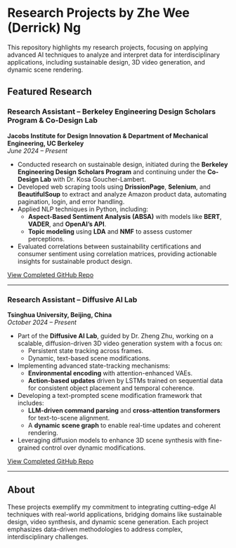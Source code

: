 # Research Projects by Zhe Wee (Derrick) Ng

This repository highlights my research projects, focusing on applying advanced AI techniques to analyze and interpret data for interdisciplinary applications, including sustainable design, 3D video generation, and dynamic scene rendering.

## Featured Research

### Research Assistant – Berkeley Engineering Design Scholars Program & Co-Design Lab
**Jacobs Institute for Design Innovation & Department of Mechanical Engineering, UC Berkeley**  
*June 2024 – Present*

- Conducted research on sustainable design, initiated during the **Berkeley Engineering Design Scholars Program** and continuing under the **Co-Design Lab** with Dr. Kosa Goucher-Lambert.
- Developed web scraping tools using **DrissionPage**, **Selenium**, and **BeautifulSoup** to extract and analyze Amazon product data, automating pagination, login, and error handling.
- Applied NLP techniques in Python, including:
  - **Aspect-Based Sentiment Analysis (ABSA)** with models like **BERT**, **VADER**, and **OpenAI’s API**.
  - **Topic modeling** using **LDA** and **NMF** to assess customer perceptions.
- Evaluated correlations between sustainability certifications and consumer sentiment using correlation matrices, providing actionable insights for sustainable product design.
  
[View Completed GitHub Repo](https://github.com/NGZheWee/NLP-DrivenSustainableDesign)

---

### Research Assistant – Diffusive AI Lab
**Tsinghua University, Beijing, China**  
*October 2024 – Present*

- Part of the **Diffusive AI Lab**, guided by Dr. Zheng Zhu, working on a scalable, diffusion-driven 3D video generation system with a focus on:
  - Persistent state tracking across frames.
  - Dynamic, text-based scene modifications.
- Implementing advanced state-tracking mechanisms:
  - **Environmental encoding** with attention-enhanced VAEs.
  - **Action-based updates** driven by LSTMs trained on sequential data for consistent object placement and temporal coherence.
- Developing a text-prompted scene modification framework that includes:
  - **LLM-driven command parsing** and **cross-attention transformers** for text-to-scene alignment.
  - A **dynamic scene graph** to enable real-time updates and coherent rendering.
- Leveraging diffusion models to enhance 3D scene synthesis with fine-grained control over dynamic modifications.

[View Completed GitHub Repo](https://github.com/NGZheWee-UCSD/open-oasis)

---

## About

These projects exemplify my commitment to integrating cutting-edge AI techniques with real-world applications, bridging domains like sustainable design, video synthesis, and dynamic scene generation. Each project emphasizes data-driven methodologies to address complex, interdisciplinary challenges.
